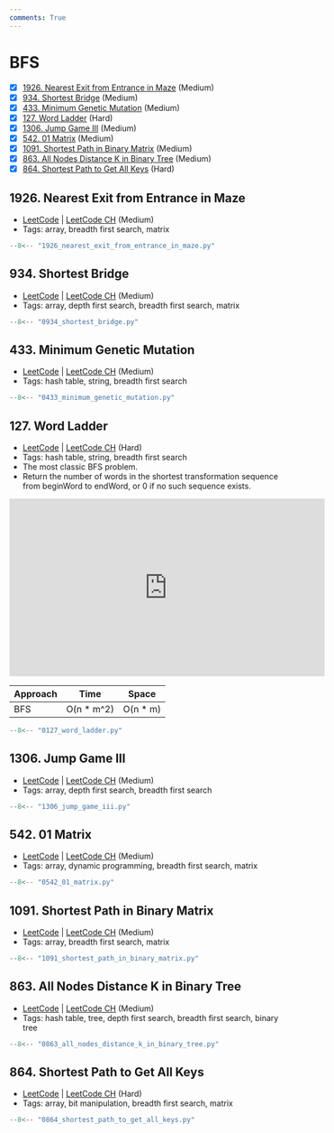 ```yaml
---
comments: True
---
```


# BFS

- [x] [1926. Nearest Exit from Entrance in Maze](https://leetcode.cn/problems/nearest-exit-from-entrance-in-maze/) (Medium)
- [x] [934. Shortest Bridge](https://leetcode.cn/problems/shortest-bridge/) (Medium)
- [x] [433. Minimum Genetic Mutation](https://leetcode.cn/problems/minimum-genetic-mutation/) (Medium)
- [x] [127. Word Ladder](https://leetcode.cn/problems/word-ladder/) (Hard)
- [x] [1306. Jump Game III](https://leetcode.cn/problems/jump-game-iii/) (Medium)
- [x] [542. 01 Matrix](https://leetcode.cn/problems/01-matrix/) (Medium)
- [x] [1091. Shortest Path in Binary Matrix](https://leetcode.cn/problems/shortest-path-in-binary-matrix/) (Medium)
- [x] [863. All Nodes Distance K in Binary Tree](https://leetcode.cn/problems/all-nodes-distance-k-in-binary-tree/) (Medium)
- [x] [864. Shortest Path to Get All Keys](https://leetcode.cn/problems/shortest-path-to-get-all-keys/) (Hard)

## 1926. Nearest Exit from Entrance in Maze

-   [LeetCode](https://leetcode.com/problems/nearest-exit-from-entrance-in-maze/) | [LeetCode CH](https://leetcode.cn/problems/nearest-exit-from-entrance-in-maze/) (Medium)
-   Tags: array, breadth first search, matrix

```python title="1926. Nearest Exit from Entrance in Maze"
--8<-- "1926_nearest_exit_from_entrance_in_maze.py"
```

## 934. Shortest Bridge

-   [LeetCode](https://leetcode.com/problems/shortest-bridge/) | [LeetCode CH](https://leetcode.cn/problems/shortest-bridge/) (Medium)
-   Tags: array, depth first search, breadth first search, matrix

```python title="934. Shortest Bridge"
--8<-- "0934_shortest_bridge.py"
```

## 433. Minimum Genetic Mutation

-   [LeetCode](https://leetcode.com/problems/minimum-genetic-mutation/) | [LeetCode CH](https://leetcode.cn/problems/minimum-genetic-mutation/) (Medium)
-   Tags: hash table, string, breadth first search

```python title="433. Minimum Genetic Mutation"
--8<-- "0433_minimum_genetic_mutation.py"
```

## 127. Word Ladder

-   [LeetCode](https://leetcode.com/problems/word-ladder/) | [LeetCode CH](https://leetcode.cn/problems/word-ladder/) (Hard)
-   Tags: hash table, string, breadth first search
-   The most classic BFS problem.
-   Return the number of words in the shortest transformation sequence from beginWord to endWord, or 0 if no such sequence exists.

<iframe width="560" height="315" src="https://www.youtube.com/embed/h9iTnkgv05E?si=51-3ZwweoJrPqRW9" title="YouTube video player" frameborder="0" allow="accelerometer; autoplay; clipboard-write; encrypted-media; gyroscope; picture-in-picture; web-share" referrerpolicy="strict-origin-when-cross-origin" allowfullscreen></iframe>

| Approach | Time        | Space     |
| -------- | ----------- | --------- |
| BFS      | O(n \* m^2) | O(n \* m) |

```python title="127. Word Ladder"
--8<-- "0127_word_ladder.py"
```

## 1306. Jump Game III

-   [LeetCode](https://leetcode.com/problems/jump-game-iii/) | [LeetCode CH](https://leetcode.cn/problems/jump-game-iii/) (Medium)
-   Tags: array, depth first search, breadth first search

```python title="1306. Jump Game III"
--8<-- "1306_jump_game_iii.py"
```

## 542. 01 Matrix

-   [LeetCode](https://leetcode.com/problems/01-matrix/) | [LeetCode CH](https://leetcode.cn/problems/01-matrix/) (Medium)
-   Tags: array, dynamic programming, breadth first search, matrix

```python title="542. 01 Matrix"
--8<-- "0542_01_matrix.py"
```

## 1091. Shortest Path in Binary Matrix

-   [LeetCode](https://leetcode.com/problems/shortest-path-in-binary-matrix/) | [LeetCode CH](https://leetcode.cn/problems/shortest-path-in-binary-matrix/) (Medium)
-   Tags: array, breadth first search, matrix

```python title="1091. Shortest Path in Binary Matrix"
--8<-- "1091_shortest_path_in_binary_matrix.py"
```

## 863. All Nodes Distance K in Binary Tree

-   [LeetCode](https://leetcode.com/problems/all-nodes-distance-k-in-binary-tree/) | [LeetCode CH](https://leetcode.cn/problems/all-nodes-distance-k-in-binary-tree/) (Medium)
-   Tags: hash table, tree, depth first search, breadth first search, binary tree

```python title="863. All Nodes Distance K in Binary Tree"
--8<-- "0863_all_nodes_distance_k_in_binary_tree.py"
```

## 864. Shortest Path to Get All Keys

-   [LeetCode](https://leetcode.com/problems/shortest-path-to-get-all-keys/) | [LeetCode CH](https://leetcode.cn/problems/shortest-path-to-get-all-keys/) (Hard)
-   Tags: array, bit manipulation, breadth first search, matrix

```python title="864. Shortest Path to Get All Keys"
--8<-- "0864_shortest_path_to_get_all_keys.py"
```
